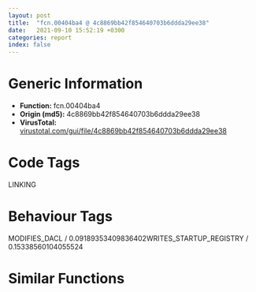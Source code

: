 ```yaml
---
layout: post
title:  "fcn.00404ba4 @ 4c8869bb42f854640703b6ddda29ee38"
date:   2021-09-10 15:52:19 +0300
categories: report
index: false
---
```


# Generic Information
- **Function:** fcn.00404ba4
- **Origin (md5):** 4c8869bb42f854640703b6ddda29ee38
- **VirusTotal:** [virustotal.com/gui/file/4c8869bb42f854640703b6ddda29ee38][virustotal_ref]

# Code Tags
<span class="tag" id="LINKING">LINKING</span>


# Behaviour Tags
<span class="bhv-tag" id="MODIFIES_DACL">MODIFIES_DACL / 0.09189353409836402</span><span class="bhv-tag" id="WRITES_STARTUP_REGISTRY">WRITES_STARTUP_REGISTRY / 0.15338560104055524</span>

# Similar Functions
<script type="text/javascript" src="https://www.gstatic.com/charts/loader.js"></script>
<script type="text/javascript">

    google.charts.load('current', {'packages':['corechart']});
    google.charts.setOnLoadCallback(drawChart);

    function drawChart() {
    var data = new google.visualization.DataTable();
        data.addColumn('number', 'X');
        data.addColumn('number', 'Y');
        data.addColumn({type: 'string', role: 'tooltip', 'p': {'html': true}});
        data.addColumn({'type': 'string', 'role': 'style'});
        
        data.addRows([
    [49.64946746826172, -85.31582641601562, '<b><a href="/report/fcn.00404ba4@4c8869bb42f854640703b6ddda29ee38">fcn.00404ba4</a><br>@4c8869bb42f854640703b6ddda29ee38</b><br>push ebp<br>mov ebp, esp<br>sub esp, 0x74<br>push ebx<br>push esi<br>push edi<br>push 0x40<br>lea eax, [ebp-0x74]<br>mov esi, ecx<br>push eax<br>push esi<br>call dword[sym.imp.USER32.dll_GetClassNameA]<br>test eax, eax<br>je 0x404c06<br>push str.STATIC<br>lea eax, [ebp-0x74]<br>push eax<br>call dword[sym.imp.KERNEL32.dll_lstrcmpiA]<br>test eax, eax<br>jne 0x404c06<br>push 0xfffffffffffffff0<br>push esi<br>call dword[sym.imp.USER32.dll_GetWindowLongW]<br>test al, 0xe<br>jne 0x404c06<br>mov edx, esi<br>lea ecx, [ebp-0x18]<br>call fcn.00404af5<br>mov ecx, dword[ebp-0x18]<br>push 5<br>mov edx, str.{_rtf<br>call fcn.00403786<br>test eax, eax<br>je 0x404c0d<br>push dword[ebp-0x18]<br>call sub.MSVCRT.dll_void___cdecl_operator_delete_void__<br>pop ecx<br>xor eax, eax<br>pop edi<br>pop esi<br>pop ebx<br>leave <br>ret <br>push esi<br>call dword[sym.imp.USER32.dll_GetParent]<br>xor edi, edi<br>mov dword[ebp-4], eax<br>cmp eax, edi<br>je 0x404bfd<br>push str.riched20<br>call dword[sym.imp.KERNEL32.dll_LoadLibraryA]<br>lea edx, [ebp-0x34]<br>mov ecx, esi<br>call fcn.004038d4<br>push esi<br>call dword[sym.imp.USER32.dll_GetMenu]<br>push 0x419<br>mov ebx, eax<br>call dword[sym.imp.KERNEL32.dll_SetThreadLocale]<br>mov eax, dword[ebp-0x28]<br>sub eax, dword[ebp-0x30]<br>push edi<br>push edi<br>push ebx<br>push dword[ebp-4]<br>push eax<br>mov eax, dword[ebp-0x2c]<br>sub eax, dword[ebp-0x34]<br>push eax<br>push dword[ebp-0x30]<br>push dword[ebp-0x34]<br>push 0x50000804<br>push 0x41da3c<br>push 0x41dd7c<br>push edi<br>call dword[sym.imp.USER32.dll_CreateWindowExW]<br>mov ebx, eax<br>cmp ebx, edi<br>je 0x404bfd<br>push esi<br>call dword[sym.imp.USER32.dll_DestroyWindow]<br>mov esi, dword[sym.imp.USER32.dll_SendMessageW]<br>push edi<br>push 0x22<br>push 0x459<br>push ebx<br>call esi<br>push 0xf<br>call dword[sym.imp.USER32.dll_GetSysColor]<br>push eax<br>push edi<br>push 0x443<br>push ebx<br>call esi<br>mov eax, 0xfde9<br>push eax<br>lea edx, [ebp-0x18]<br>lea ecx, [ebp-0x24]<br>mov dword[ebp-8], eax<br>mov dword[ebp-0xc], edi<br>call fcn.0040438b<br>push dword[ebp-0x24]<br>lea eax, [ebp-0xc]<br>push eax<br>push 0x461<br>push ebx<br>call esi<br>push dword[ebp-0x24]<br>call sub.MSVCRT.dll_void___cdecl_operator_delete_void__<br>push dword[ebp-0x18]<br>call sub.MSVCRT.dll_void___cdecl_operator_delete_void__<br>pop ecx<br>pop ecx<br>mov eax, ebx<br>jmp 0x404c08<br><eoc> ', 'point { fill-color: #e0440e; }'],
[78.25021362304688, -40.96167755126953, '<b><a href="/report/fcn.0041538e@7b00dd8f2abf54a73bfb09681334ff78">fcn.0041538e</a><br>@7b00dd8f2abf54a73bfb09681334ff78</b><br>push ebp<br>mov ebp, esp<br>sub esp, 0x60<br>push esi<br>mov esi, ecx<br>push edi<br>mov dword[ebp-8], esi<br>call fcn.00411f5b<br>mov dword[ebp-4], eax<br>mov eax, dword[ebp+8]<br>test eax, eax<br>je 0x4153af<br>mov edi, dword[eax+0x20]<br>jmp 0x4153ea<br>test dword[ebp-4], 0x40000000<br>je 0x4153c3<br>push dword[esi+0x20]<br>call dword[sym.imp.USER32.dll_GetParent]<br>jmp 0x4153ce<br>push 4<br>push dword[esi+0x20]<br>call dword[sym.imp.USER32.dll_GetWindow]<br>mov edi, eax<br>test edi, edi<br>je 0x4153ea<br>push 0<br>push 0<br>push 0x36b<br>push edi<br>call dword[sym.imp.USER32.dll_SendMessageA]<br>test eax, eax<br>je 0x4153ea<br>mov edi, eax<br>push ebx<br>mov ebx, dword[sym.imp.USER32.dll_GetWindowRect]<br>lea eax, [ebp-0x38]<br>push eax<br>push dword[esi+0x20]<br>call ebx<br>test dword[ebp-4], 0x40000000<br>jne 0x415492<br>test edi, edi<br>je 0x415424<br>push 0xfffffffffffffff0<br>push edi<br>call dword[sym.imp.USER32.dll_GetWindowLongA]<br>test eax, 0x10000000<br>je 0x415422<br>test eax, 0x20000000<br>je 0x415424<br>xor edi, edi<br>test edi, edi<br>mov dword[ebp-0x60], 0x28<br>jne 0x415469<br>call fcn.00401e30<br>test eax, eax<br>je 0x41543b<br>mov eax, dword[eax+0x20]<br>lea ecx, [ebp-0x60]<br>push ecx<br>push 1<br>push eax<br>call fcn.00413203<br>push eax<br>call fcn.0041326e<br>mov esi, dword[sym.imp.USER32.dll_CopyRect]<br>lea eax, [ebp-0x4c]<br>push eax<br>lea eax, [ebp-0x28]<br>push eax<br>call esi<br>lea eax, [ebp-0x4c]<br>push eax<br>lea eax, [ebp-0x18]<br>push eax<br>call esi<br>jmp 0x4154bf<br>lea eax, [ebp-0x28]<br>push eax<br>push edi<br>call ebx<br>lea eax, [ebp-0x60]<br>push eax<br>push 2<br>push edi<br>call fcn.00413203<br>push eax<br>call fcn.0041326e<br>lea eax, [ebp-0x4c]<br>push eax<br>lea eax, [ebp-0x18]<br>push eax<br>call dword[sym.imp.USER32.dll_CopyRect]<br>jmp 0x4154bf<br>push dword[esi+0x20]<br>call dword[sym.imp.USER32.dll_GetParent]<br>mov esi, dword[sym.imp.USER32.dll_GetClientRect]<br>mov ebx, eax<br>lea eax, [ebp-0x18]<br>push eax<br>push ebx<br>call esi<br>lea eax, [ebp-0x28]<br>push eax<br>push edi<br>call esi<br>push 2<br>lea eax, [ebp-0x28]<br>push eax<br>push ebx<br>push edi<br>call dword[sym.imp.USER32.dll_MapWindowPoints]<br>mov ecx, dword[ebp-0x20]<br>mov eax, dword[ebp-0x28]<br>mov edi, dword[ebp-0x30]<br>mov ebx, dword[ebp-0x38]<br>add eax, ecx<br>cdq <br>sub eax, edx<br>mov ecx, eax<br>sub edi, ebx<br>mov eax, edi<br>cdq <br>sub eax, edx<br>mov edx, dword[ebp-0x1c]<br>sar eax, 1<br>sar ecx, 1<br>sub ecx, eax<br>mov eax, dword[ebp-0x2c]<br>sub eax, dword[ebp-0x34]<br>mov dword[ebp+8], eax<br>mov eax, dword[ebp-0x24]<br>add eax, edx<br>cdq <br>sub eax, edx<br>mov esi, eax<br>mov eax, dword[ebp+8]<br>cdq <br>sub eax, edx<br>sar esi, 1<br>sar eax, 1<br>sub esi, eax<br>cmp ecx, dword[ebp-0x18]<br>jge 0x41550b<br>mov ecx, dword[ebp-0x18]<br>jmp 0x41551a<br>add edi, ecx<br>cmp edi, dword[ebp-0x10]<br>jle 0x41551a<br>sub ebx, dword[ebp-0x30]<br>add ebx, dword[ebp-0x10]<br>mov ecx, ebx<br>cmp esi, dword[ebp-0x14]<br>pop ebx<br>jge 0x415525<br>mov esi, dword[ebp-0x14]<br>jmp 0x415538<br>mov eax, dword[ebp+8]<br>add eax, esi<br>cmp eax, dword[ebp-0xc]<br>jle 0x415538<br>mov esi, dword[ebp-0x34]<br>sub esi, dword[ebp-0x2c]<br>add esi, dword[ebp-0xc]<br>push 0x15<br>push 0xffffffffffffffff<br>push 0xffffffffffffffff<br>push esi<br>push ecx<br>mov ecx, dword[ebp-8]<br>push 0<br>call fcn.004120f7<br>pop edi<br>pop esi<br>leave <br>ret 4<br><eoc> ', 'null'],
[24.297611236572266, -134.60543823242188, '<b><a href="/report/fcn.0040af83@d4e56c7d970c209a3a2b3c4b4cc5e586">fcn.0040af83</a><br>@d4e56c7d970c209a3a2b3c4b4cc5e586</b><br>push ebp<br>mov ebp, esp<br>sub esp, 0x60<br>push ebx<br>push esi<br>mov esi, ecx<br>push edi<br>mov dword[ebp-8], esi<br>call fcn.00408d88<br>mov dword[ebp-4], eax<br>mov eax, dword[ebp+8]<br>test eax, eax<br>je 0x40afa5<br>mov edi, dword[eax+0x1c]<br>jmp 0x40afdd<br>test byte[ebp-1], 0x40<br>je 0x40afb6<br>push dword[esi+0x1c]<br>call dword[sym.imp.USER32.dll_GetParent]<br>jmp 0x40afc1<br>push 4<br>push dword[esi+0x1c]<br>call dword[sym.imp.USER32.dll_GetWindow]<br>mov edi, eax<br>test edi, edi<br>je 0x40afdd<br>push 0<br>push 0<br>push 0x36b<br>push edi<br>call dword[sym.imp.USER32.dll_SendMessageA]<br>test eax, eax<br>je 0x40afdd<br>mov edi, eax<br>mov ebx, dword[sym.imp.USER32.dll_GetWindowRect]<br>lea eax, [ebp-0x28]<br>push eax<br>push dword[esi+0x1c]<br>call ebx<br>test byte[ebp-1], 0x40<br>jne 0x40b081<br>test edi, edi<br>je 0x40b013<br>push 0xfffffffffffffff0<br>push edi<br>call dword[sym.imp.USER32.dll_GetWindowLongA]<br>test eax, 0x10000000<br>je 0x40b011<br>test eax, 0x20000000<br>je 0x40b013<br>xor edi, edi<br>test edi, edi<br>mov dword[ebp-0x60], 0x28<br>jne 0x40b058<br>call fcn.00401691<br>test eax, eax<br>je 0x40b02a<br>mov eax, dword[eax+0x1c]<br>lea ecx, [ebp-0x60]<br>push ecx<br>push 1<br>push eax<br>call fcn.00401a5e<br>push eax<br>call fcn.00401ac9<br>mov esi, dword[sym.imp.USER32.dll_CopyRect]<br>lea eax, [ebp-0x4c]<br>push eax<br>lea eax, [ebp-0x38]<br>push eax<br>call esi<br>lea eax, [ebp-0x4c]<br>push eax<br>lea eax, [ebp-0x18]<br>push eax<br>call esi<br>jmp 0x40b0ae<br>lea eax, [ebp-0x38]<br>push eax<br>push edi<br>call ebx<br>lea eax, [ebp-0x60]<br>push eax<br>push 2<br>push edi<br>call fcn.00401a5e<br>push eax<br>call fcn.00401ac9<br>lea eax, [ebp-0x4c]<br>push eax<br>lea eax, [ebp-0x18]<br>push eax<br>call dword[sym.imp.USER32.dll_CopyRect]<br>jmp 0x40b0ae<br>push dword[esi+0x1c]<br>call dword[sym.imp.USER32.dll_GetParent]<br>mov esi, dword[sym.imp.USER32.dll_GetClientRect]<br>mov ebx, eax<br>lea eax, [ebp-0x18]<br>push eax<br>push ebx<br>call esi<br>lea eax, [ebp-0x38]<br>push eax<br>push edi<br>call esi<br>lea eax, [ebp-0x38]<br>push 2<br>push eax<br>push ebx<br>push edi<br>call dword[sym.imp.USER32.dll_MapWindowPoints]<br>mov eax, dword[ebp-0x38]<br>mov ecx, dword[ebp-0x30]<br>mov edi, dword[ebp-0x20]<br>add eax, ecx<br>sub edi, dword[ebp-0x28]<br>mov ebx, dword[ebp-0x1c]<br>cdq <br>sub eax, edx<br>sub ebx, dword[ebp-0x24]<br>mov ecx, eax<br>mov eax, edi<br>cdq <br>sub eax, edx<br>mov edx, dword[ebp-0x2c]<br>sar ecx, 1<br>sar eax, 1<br>sub ecx, eax<br>mov eax, dword[ebp-0x34]<br>add eax, edx<br>cdq <br>sub eax, edx<br>mov esi, eax<br>mov eax, ebx<br>cdq <br>sub eax, edx<br>sar esi, 1<br>sar eax, 1<br>sub esi, eax<br>cmp ecx, dword[ebp-0x18]<br>jge 0x40b0f4<br>mov ecx, dword[ebp-0x18]<br>jmp 0x40b105<br>mov eax, dword[ebp-0x10]<br>add edi, ecx<br>cmp edi, eax<br>jle 0x40b105<br>sub eax, dword[ebp-0x20]<br>add eax, dword[ebp-0x28]<br>mov ecx, eax<br>cmp esi, dword[ebp-0x14]<br>jge 0x40b10f<br>mov esi, dword[ebp-0x14]<br>jmp 0x40b11f<br>add ebx, esi<br>cmp ebx, dword[ebp-0xc]<br>jle 0x40b11f<br>mov esi, dword[ebp-0x24]<br>sub esi, dword[ebp-0x1c]<br>add esi, dword[ebp-0xc]<br>push 0x15<br>push 0xffffffffffffffff<br>push 0xffffffffffffffff<br>push esi<br>push ecx<br>mov ecx, dword[ebp-8]<br>push 0<br>call fcn.00408dbc<br>pop edi<br>pop esi<br>pop ebx<br>leave <br>ret 4<br><eoc> ', 'null'],
[107.7103271484375, -85.8836669921875, '<b><a href="/report/fcn.004b7531@3e981d1767f44f5fe2446a49ffe52f4e">fcn.004b7531</a><br>@3e981d1767f44f5fe2446a49ffe52f4e</b><br>push ebp<br>mov ebp, esp<br>sub esp, 0x60<br>push ebx<br>push esi<br>mov esi, ecx<br>push edi<br>mov dword[ebp-8], esi<br>call fcn.004b7e97<br>mov dword[ebp-4], eax<br>mov eax, dword[ebp+8]<br>test eax, eax<br>je 0x4b7553<br>mov edi, dword[eax+0x1c]<br>jmp 0x4b758b<br>test byte[ebp-1], 0x40<br>je 0x4b7564<br>push dword[esi+0x1c]<br>call dword[sym.imp.USER32.dll_GetParent]<br>jmp 0x4b756f<br>push 4<br>push dword[esi+0x1c]<br>call dword[sym.imp.USER32.dll_GetWindow]<br>mov edi, eax<br>test edi, edi<br>je 0x4b758b<br>push 0<br>push 0<br>push 0x36b<br>push edi<br>call dword[sym.imp.USER32.dll_SendMessageA]<br>test eax, eax<br>je 0x4b758b<br>mov edi, eax<br>mov ebx, dword[sym.imp.USER32.dll_GetWindowRect]<br>lea eax, [ebp-0x28]<br>push eax<br>push dword[esi+0x1c]<br>call ebx<br>test byte[ebp-1], 0x40<br>jne 0x4b762f<br>test edi, edi<br>je 0x4b75c1<br>push 0xfffffffffffffff0<br>push edi<br>call dword[sym.imp.USER32.dll_GetWindowLongA]<br>test eax, 0x10000000<br>je 0x4b75bf<br>test eax, 0x20000000<br>je 0x4b75c1<br>xor edi, edi<br>test edi, edi<br>mov dword[ebp-0x60], 0x28<br>jne 0x4b7606<br>call fcn.004a1fa8<br>test eax, eax<br>je 0x4b75d8<br>mov eax, dword[eax+0x1c]<br>lea ecx, [ebp-0x60]<br>push ecx<br>push 1<br>push eax<br>call fcn.004a20fa<br>push eax<br>call fcn.004a2165<br>mov esi, dword[sym.imp.USER32.dll_CopyRect]<br>lea eax, [ebp-0x4c]<br>push eax<br>lea eax, [ebp-0x38]<br>push eax<br>call esi<br>lea eax, [ebp-0x4c]<br>push eax<br>lea eax, [ebp-0x18]<br>push eax<br>call esi<br>jmp 0x4b765c<br>lea eax, [ebp-0x38]<br>push eax<br>push edi<br>call ebx<br>lea eax, [ebp-0x60]<br>push eax<br>push 2<br>push edi<br>call fcn.004a20fa<br>push eax<br>call fcn.004a2165<br>lea eax, [ebp-0x4c]<br>push eax<br>lea eax, [ebp-0x18]<br>push eax<br>call dword[sym.imp.USER32.dll_CopyRect]<br>jmp 0x4b765c<br>push dword[esi+0x1c]<br>call dword[sym.imp.USER32.dll_GetParent]<br>mov esi, dword[sym.imp.USER32.dll_GetClientRect]<br>mov ebx, eax<br>lea eax, [ebp-0x18]<br>push eax<br>push ebx<br>call esi<br>lea eax, [ebp-0x38]<br>push eax<br>push edi<br>call esi<br>lea eax, [ebp-0x38]<br>push 2<br>push eax<br>push ebx<br>push edi<br>call dword[sym.imp.USER32.dll_MapWindowPoints]<br>mov eax, dword[ebp-0x38]<br>mov ecx, dword[ebp-0x30]<br>mov edi, dword[ebp-0x20]<br>add eax, ecx<br>sub edi, dword[ebp-0x28]<br>mov ebx, dword[ebp-0x1c]<br>cdq <br>sub eax, edx<br>sub ebx, dword[ebp-0x24]<br>mov ecx, eax<br>mov eax, edi<br>cdq <br>sub eax, edx<br>mov edx, dword[ebp-0x2c]<br>sar ecx, 1<br>sar eax, 1<br>sub ecx, eax<br>mov eax, dword[ebp-0x34]<br>add eax, edx<br>cdq <br>sub eax, edx<br>mov esi, eax<br>mov eax, ebx<br>cdq <br>sub eax, edx<br>sar esi, 1<br>sar eax, 1<br>sub esi, eax<br>cmp ecx, dword[ebp-0x18]<br>jge 0x4b76a2<br>mov ecx, dword[ebp-0x18]<br>jmp 0x4b76b3<br>mov eax, dword[ebp-0x10]<br>add edi, ecx<br>cmp edi, eax<br>jle 0x4b76b3<br>sub eax, dword[ebp-0x20]<br>add eax, dword[ebp-0x28]<br>mov ecx, eax<br>cmp esi, dword[ebp-0x14]<br>jge 0x4b76bd<br>mov esi, dword[ebp-0x14]<br>jmp 0x4b76cd<br>add ebx, esi<br>cmp ebx, dword[ebp-0xc]<br>jle 0x4b76cd<br>mov esi, dword[ebp-0x24]<br>sub esi, dword[ebp-0x1c]<br>add esi, dword[ebp-0xc]<br>push 0x15<br>push 0xffffffffffffffff<br>push 0xffffffffffffffff<br>push esi<br>push ecx<br>mov ecx, dword[ebp-8]<br>push 0<br>call fcn.004b7fb0<br>pop edi<br>pop esi<br>pop ebx<br>leave <br>ret 4<br><eoc> ', 'null'],
[18.12990379333496, -43.63854217529297, '<b><a href="/report/fcn.0041b006@59aef7c08025d70f84c85db2092fc99e">fcn.0041b006</a><br>@59aef7c08025d70f84c85db2092fc99e</b><br>push ebp<br>mov ebp, esp<br>sub esp, 0x60<br>push ebx<br>push esi<br>mov esi, ecx<br>push edi<br>mov dword[ebp-8], esi<br>call fcn.0041d686<br>mov dword[ebp-4], eax<br>mov eax, dword[ebp+8]<br>test eax, eax<br>je 0x41b028<br>mov edi, dword[eax+0x1c]<br>jmp 0x41b060<br>test byte[ebp-1], 0x40<br>je 0x41b039<br>push dword[esi+0x1c]<br>call dword[sym.imp.USER32.dll_GetParent]<br>jmp 0x41b044<br>push 4<br>push dword[esi+0x1c]<br>call dword[sym.imp.USER32.dll_GetWindow]<br>mov edi, eax<br>test edi, edi<br>je 0x41b060<br>push 0<br>push 0<br>push 0x36b<br>push edi<br>call dword[sym.imp.USER32.dll_SendMessageA]<br>test eax, eax<br>je 0x41b060<br>mov edi, eax<br>mov ebx, dword[sym.imp.USER32.dll_GetWindowRect]<br>lea eax, [ebp-0x28]<br>push eax<br>push dword[esi+0x1c]<br>call ebx<br>test byte[ebp-1], 0x40<br>jne 0x41b104<br>test edi, edi<br>je 0x41b096<br>push 0xfffffffffffffff0<br>push edi<br>call dword[sym.imp.USER32.dll_GetWindowLongA]<br>test eax, 0x10000000<br>je 0x41b094<br>test eax, 0x20000000<br>je 0x41b096<br>xor edi, edi<br>test edi, edi<br>mov dword[ebp-0x60], 0x28<br>jne 0x41b0db<br>call fcn.00401f89<br>test eax, eax<br>je 0x41b0ad<br>mov eax, dword[eax+0x1c]<br>lea ecx, [ebp-0x60]<br>push ecx<br>push 1<br>push eax<br>call fcn.00403179<br>push eax<br>call fcn.004031e4<br>mov esi, dword[sym.imp.USER32.dll_CopyRect]<br>lea eax, [ebp-0x4c]<br>push eax<br>lea eax, [ebp-0x38]<br>push eax<br>call esi<br>lea eax, [ebp-0x4c]<br>push eax<br>lea eax, [ebp-0x18]<br>push eax<br>call esi<br>jmp 0x41b131<br>lea eax, [ebp-0x38]<br>push eax<br>push edi<br>call ebx<br>lea eax, [ebp-0x60]<br>push eax<br>push 2<br>push edi<br>call fcn.00403179<br>push eax<br>call fcn.004031e4<br>lea eax, [ebp-0x4c]<br>push eax<br>lea eax, [ebp-0x18]<br>push eax<br>call dword[sym.imp.USER32.dll_CopyRect]<br>jmp 0x41b131<br>push dword[esi+0x1c]<br>call dword[sym.imp.USER32.dll_GetParent]<br>mov esi, dword[sym.imp.USER32.dll_GetClientRect]<br>mov ebx, eax<br>lea eax, [ebp-0x18]<br>push eax<br>push ebx<br>call esi<br>lea eax, [ebp-0x38]<br>push eax<br>push edi<br>call esi<br>push 2<br>lea eax, [ebp-0x38]<br>push eax<br>push ebx<br>push edi<br>call dword[sym.imp.USER32.dll_MapWindowPoints]<br>mov ecx, dword[ebp-0x30]<br>mov eax, dword[ebp-0x38]<br>mov edi, dword[ebp-0x20]<br>sub edi, dword[ebp-0x28]<br>add eax, ecx<br>cdq <br>sub eax, edx<br>mov ebx, dword[ebp-0x1c]<br>sub ebx, dword[ebp-0x24]<br>mov ecx, eax<br>mov eax, edi<br>cdq <br>sub eax, edx<br>mov edx, dword[ebp-0x2c]<br>sar eax, 1<br>sar ecx, 1<br>sub ecx, eax<br>mov eax, dword[ebp-0x34]<br>add eax, edx<br>cdq <br>sub eax, edx<br>mov esi, eax<br>mov eax, ebx<br>cdq <br>sub eax, edx<br>sar esi, 1<br>sar eax, 1<br>sub esi, eax<br>cmp ecx, dword[ebp-0x18]<br>jge 0x41b177<br>mov ecx, dword[ebp-0x18]<br>jmp 0x41b188<br>mov eax, dword[ebp-0x10]<br>add edi, ecx<br>cmp edi, eax<br>jle 0x41b188<br>sub eax, dword[ebp-0x20]<br>add eax, dword[ebp-0x28]<br>mov ecx, eax<br>cmp esi, dword[ebp-0x14]<br>jge 0x41b192<br>mov esi, dword[ebp-0x14]<br>jmp 0x41b1a2<br>add ebx, esi<br>cmp ebx, dword[ebp-0xc]<br>jle 0x41b1a2<br>mov esi, dword[ebp-0x24]<br>sub esi, dword[ebp-0x1c]<br>add esi, dword[ebp-0xc]<br>push 0x15<br>push 0xffffffffffffffff<br>push 0xffffffffffffffff<br>push esi<br>push ecx<br>mov ecx, dword[ebp-8]<br>push 0<br>call fcn.0041d8aa<br>pop edi<br>pop esi<br>pop ebx<br>leave <br>ret 4<br><eoc> ', 'null'],
[-8.25633430480957, -90.49529266357422, '<b><a href="/report/fcn.0040cc1d@a2475448bf4050c1583e1970984a4d00">fcn.0040cc1d</a><br>@a2475448bf4050c1583e1970984a4d00</b><br>push ebp<br>mov ebp, esp<br>sub esp, 0x60<br>push ebx<br>push esi<br>mov esi, ecx<br>push edi<br>mov dword[ebp-8], esi<br>call fcn.0040d31e<br>mov dword[ebp-4], eax<br>mov eax, dword[ebp+8]<br>test eax, eax<br>je 0x40cc3f<br>mov edi, dword[eax+0x1c]<br>jmp 0x40cc77<br>test byte[ebp-1], 0x40<br>je 0x40cc50<br>push dword[esi+0x1c]<br>call dword[sym.imp.USER32.dll_GetParent]<br>jmp 0x40cc5b<br>push 4<br>push dword[esi+0x1c]<br>call dword[sym.imp.USER32.dll_GetWindow]<br>mov edi, eax<br>test edi, edi<br>je 0x40cc77<br>push 0<br>push 0<br>push 0x36b<br>push edi<br>call dword[sym.imp.USER32.dll_SendMessageA]<br>test eax, eax<br>je 0x40cc77<br>mov edi, eax<br>mov ebx, dword[sym.imp.USER32.dll_GetWindowRect]<br>lea eax, [ebp-0x28]<br>push eax<br>push dword[esi+0x1c]<br>call ebx<br>test byte[ebp-1], 0x40<br>jne 0x40cd1b<br>test edi, edi<br>je 0x40ccad<br>push 0xfffffffffffffff0<br>push edi<br>call dword[sym.imp.USER32.dll_GetWindowLongA]<br>test eax, 0x10000000<br>je 0x40ccab<br>test eax, 0x20000000<br>je 0x40ccad<br>xor edi, edi<br>test edi, edi<br>mov dword[ebp-0x60], 0x28<br>jne 0x40ccf2<br>call fcn.004035e0<br>test eax, eax<br>je 0x40ccc4<br>mov eax, dword[eax+0x1c]<br>lea ecx, [ebp-0x60]<br>push ecx<br>push 1<br>push eax<br>call fcn.00403730<br>push eax<br>call fcn.0040379b<br>mov esi, dword[sym.imp.USER32.dll_CopyRect]<br>lea eax, [ebp-0x4c]<br>push eax<br>lea eax, [ebp-0x38]<br>push eax<br>call esi<br>lea eax, [ebp-0x4c]<br>push eax<br>lea eax, [ebp-0x18]<br>push eax<br>call esi<br>jmp 0x40cd48<br>lea eax, [ebp-0x38]<br>push eax<br>push edi<br>call ebx<br>lea eax, [ebp-0x60]<br>push eax<br>push 2<br>push edi<br>call fcn.00403730<br>push eax<br>call fcn.0040379b<br>lea eax, [ebp-0x4c]<br>push eax<br>lea eax, [ebp-0x18]<br>push eax<br>call dword[sym.imp.USER32.dll_CopyRect]<br>jmp 0x40cd48<br>push dword[esi+0x1c]<br>call dword[sym.imp.USER32.dll_GetParent]<br>mov esi, dword[sym.imp.USER32.dll_GetClientRect]<br>mov ebx, eax<br>lea eax, [ebp-0x18]<br>push eax<br>push ebx<br>call esi<br>lea eax, [ebp-0x38]<br>push eax<br>push edi<br>call esi<br>lea eax, [ebp-0x38]<br>push 2<br>push eax<br>push ebx<br>push edi<br>call dword[sym.imp.USER32.dll_MapWindowPoints]<br>mov eax, dword[ebp-0x38]<br>mov ecx, dword[ebp-0x30]<br>mov edi, dword[ebp-0x20]<br>add eax, ecx<br>sub edi, dword[ebp-0x28]<br>mov ebx, dword[ebp-0x1c]<br>cdq <br>sub eax, edx<br>sub ebx, dword[ebp-0x24]<br>mov ecx, eax<br>mov eax, edi<br>cdq <br>sub eax, edx<br>mov edx, dword[ebp-0x2c]<br>sar ecx, 1<br>sar eax, 1<br>sub ecx, eax<br>mov eax, dword[ebp-0x34]<br>add eax, edx<br>cdq <br>sub eax, edx<br>mov esi, eax<br>mov eax, ebx<br>cdq <br>sub eax, edx<br>sar esi, 1<br>sar eax, 1<br>sub esi, eax<br>cmp ecx, dword[ebp-0x18]<br>jge 0x40cd8e<br>mov ecx, dword[ebp-0x18]<br>jmp 0x40cd9f<br>mov eax, dword[ebp-0x10]<br>add edi, ecx<br>cmp edi, eax<br>jle 0x40cd9f<br>sub eax, dword[ebp-0x20]<br>add eax, dword[ebp-0x28]<br>mov ecx, eax<br>cmp esi, dword[ebp-0x14]<br>jge 0x40cda9<br>mov esi, dword[ebp-0x14]<br>jmp 0x40cdb9<br>add ebx, esi<br>cmp ebx, dword[ebp-0xc]<br>jle 0x40cdb9<br>mov esi, dword[ebp-0x24]<br>sub esi, dword[ebp-0x1c]<br>add esi, dword[ebp-0xc]<br>push 0x15<br>push 0xffffffffffffffff<br>push 0xffffffffffffffff<br>push esi<br>push ecx<br>mov ecx, dword[ebp-8]<br>push 0<br>call fcn.0040d352<br>pop edi<br>pop esi<br>pop ebx<br>leave <br>ret 4<br><eoc> ', 'null'],
[66.7475357055664, 30.63322639465332, '<b><a href="/report/fcn.00412f38@4c2db4ba96e80258daff665d7d7a016a">fcn.00412f38</a><br>@4c2db4ba96e80258daff665d7d7a016a</b><br>push ebp<br>mov ebp, esp<br>mov al, byte[ebp+0x18]<br>sub esp, 0x10<br>push ebx<br>push esi<br>push edi<br>push 0<br>push dword[ebp+0xc]<br>mov esi, ecx<br>mov byte[esi+0x21], al<br>call dword[sym.imp.USER32.dll_ShowWindow]<br>push dword[ebp+8]<br>mov ecx, esi<br>call fcn.00412ed1<br>mov eax, dword[ebp+0x10]<br>mov dword[esi+0x10], eax<br>mov eax, dword[ebp+0x14]<br>mov dword[esi+0x14], eax<br>lea eax, [ebp-0x10]<br>push eax<br>push dword[ebp+0xc]<br>call dword[sym.imp.USER32.dll_GetWindowRect]<br>mov ebx, dword[sym.imp.USER32.dll_GetParent]<br>push 2<br>lea eax, [ebp-0x10]<br>push eax<br>push dword[ebp+0xc]<br>call ebx<br>push eax<br>push 0<br>call dword[sym.imp.USER32.dll_MapWindowPoints]<br>mov eax, dword[esi+4]<br>test eax, eax<br>je 0x412f9f<br>push eax<br>call dword[sym.imp.USER32.dll_DestroyWindow]<br>mov eax, dword[ebp-0x10]<br>mov edi, dword[ebp-8]<br>push esi<br>push dword[esi]<br>sub edi, eax<br>push 0<br>push dword[ebp+0xc]<br>lea ecx, [eax+1]<br>dec edi<br>mov dword[ebp+0x18], ecx<br>dec edi<br>call ebx<br>push eax<br>mov eax, dword[ebp-4]<br>sub eax, dword[ebp-0xc]<br>push eax<br>push edi<br>push dword[ebp-0xc]<br>xor edi, edi<br>push dword[ebp+0x18]<br>push 0x40000000<br>push edi<br>push str.RarHtmlClassName<br>push edi<br>call dword[sym.imp.USER32.dll_CreateWindowExW]<br>mov dword[esi+4], eax<br>cmp dword[esi+0xc], edi<br>jne 0x413020<br>cmp dword[ebp+0xc], edi<br>je 0x413043<br>cmp dword[esi+0x14], edi<br>jne 0x413043<br>mov eax, dword[esi+0x10]<br>cmp eax, edi<br>je 0x413043<br>push eax<br>mov ecx, esi<br>call fcn.00412bb1<br>mov esi, eax<br>cmp esi, edi<br>je 0x413043<br>push 5<br>push dword[ebp+0xc]<br>call dword[sym.imp.USER32.dll_ShowWindow]<br>push esi<br>push dword[ebp+0xc]<br>call dword[sym.imp.USER32.dll_SetWindowTextW]<br>push esi<br>call fcn.0040a41c<br>jmp 0x413043<br>cmp eax, edi<br>je 0x413036<br>push 5<br>push eax<br>call dword[sym.imp.USER32.dll_ShowWindow]<br>push dword[esi+4]<br>call dword[sym.imp.USER32.dll_UpdateWindow]<br>cmp dword[esi+0x1c], 0x64<br>jbe 0x413043<br>mov ecx, esi<br>call fcn.004128c6<br>pop edi<br>pop esi<br>pop ebx<br>leave <br>ret 0x14<br><eoc> ', 'null'],
[19.115703582763672, 32.55970764160156, '<b><a href="/report/fcn.10018cb4@481b545f5c18f2fce1caac67ddc419e8">fcn.10018cb4</a><br>@481b545f5c18f2fce1caac67ddc419e8</b><br>push ebp<br>mov ebp, esp<br>sub esp, 0x78<br>mov eax, dword[0x10062200]<br>xor eax, ebp<br>mov dword[ebp-4], eax<br>mov eax, dword[ebp+0xc]<br>test eax, eax<br>push ebx<br>push esi<br>mov esi, dword[ebp+8]<br>push edi<br>mov dword[ebp-0x78], ecx<br>mov dword[ebp-0x74], eax<br>je 0x10018cdc<br>mov ebx, dword[eax+8]<br>jmp 0x10018ce6<br>push 0<br>call dword[sym.imp.USER32.dll_GetDC]<br>mov ebx, eax<br>push 0x17<br>pop ecx<br>push 0x2d0<br>lea edi, [ebp-0x60]<br>rep movsd<br>push dword[ebp-0x60]<br>push 0x5a<br>push ebx<br>call dword[sym.imp.GDI32.dll_GetDeviceCaps]<br>push eax<br>call dword[sym.imp.KERNEL32.dll_MulDiv]<br>mov esi, dword[sym.imp.GDI32.dll_DPtoLP]<br>mov dword[ebp-0x64], eax<br>push 1<br>lea eax, [ebp-0x68]<br>push eax<br>xor edi, edi<br>push ebx<br>mov dword[ebp-0x68], edi<br>call esi<br>push 1<br>lea eax, [ebp-0x70]<br>push eax<br>push ebx<br>mov dword[ebp-0x70], edi<br>mov dword[ebp-0x6c], edi<br>call esi<br>mov eax, dword[ebp-0x64]<br>sub eax, dword[ebp-0x6c]<br>push eax<br>call fcn.10026c83<br>neg eax<br>cmp dword[ebp-0x74], edi<br>pop ecx<br>mov dword[ebp-0x60], eax<br>jne 0x10018d4b<br>push ebx<br>push edi<br>call dword[sym.imp.USER32.dll_ReleaseDC]<br>mov ecx, dword[ebp-0x78]<br>lea eax, [ebp-0x60]<br>push eax<br>call fcn.10017fc7<br>mov ecx, dword[ebp-4]<br>pop edi<br>pop esi<br>xor ecx, ebp<br>pop ebx<br>call fcn.1002288b<br>leave <br>ret 8<br><eoc> ', 'null'],
[79.45433807373047, -132.7915802001953, '<b><a href="/report/fcn.1000f9b3@481b545f5c18f2fce1caac67ddc419e8">fcn.1000f9b3</a><br>@481b545f5c18f2fce1caac67ddc419e8</b><br>push ebp<br>mov ebp, esp<br>sub esp, 0x60<br>push esi<br>mov esi, ecx<br>push edi<br>mov dword[ebp-8], esi<br>call fcn.100137ca<br>mov dword[ebp-4], eax<br>mov eax, dword[ebp+8]<br>test eax, eax<br>je 0x1000f9d4<br>mov edi, dword[eax+0x20]<br>jmp 0x1000fa0f<br>test dword[ebp-4], 0x40000000<br>je 0x1000f9e8<br>push dword[esi+0x20]<br>call dword[sym.imp.USER32.dll_GetParent]<br>jmp 0x1000f9f3<br>push 4<br>push dword[esi+0x20]<br>call dword[sym.imp.USER32.dll_GetWindow]<br>mov edi, eax<br>test edi, edi<br>je 0x1000fa0f<br>push 0<br>push 0<br>push 0x36b<br>push edi<br>call dword[sym.imp.USER32.dll_SendMessageW]<br>test eax, eax<br>je 0x1000fa0f<br>mov edi, eax<br>push ebx<br>mov ebx, dword[sym.imp.USER32.dll_GetWindowRect]<br>lea eax, [ebp-0x38]<br>push eax<br>push dword[esi+0x20]<br>call ebx<br>test dword[ebp-4], 0x40000000<br>jne 0x1000fab7<br>test edi, edi<br>je 0x1000fa49<br>push 0xfffffffffffffff0<br>push edi<br>call dword[sym.imp.USER32.dll_GetWindowLongW]<br>test eax, 0x10000000<br>je 0x1000fa47<br>test eax, 0x20000000<br>je 0x1000fa49<br>xor edi, edi<br>test edi, edi<br>mov dword[ebp-0x60], 0x28<br>jne 0x1000fa8e<br>call fcn.10001daa<br>test eax, eax<br>je 0x1000fa60<br>mov eax, dword[eax+0x20]<br>lea ecx, [ebp-0x60]<br>push ecx<br>push 1<br>push eax<br>call fcn.1000d299<br>push eax<br>call fcn.1000d304<br>mov esi, dword[sym.imp.USER32.dll_CopyRect]<br>lea eax, [ebp-0x4c]<br>push eax<br>lea eax, [ebp-0x28]<br>push eax<br>call esi<br>lea eax, [ebp-0x4c]<br>push eax<br>lea eax, [ebp-0x18]<br>push eax<br>call esi<br>jmp 0x1000fae4<br>lea eax, [ebp-0x28]<br>push eax<br>push edi<br>call ebx<br>lea eax, [ebp-0x60]<br>push eax<br>push 2<br>push edi<br>call fcn.1000d299<br>push eax<br>call fcn.1000d304<br>lea eax, [ebp-0x4c]<br>push eax<br>lea eax, [ebp-0x18]<br>push eax<br>call dword[sym.imp.USER32.dll_CopyRect]<br>jmp 0x1000fae4<br>push dword[esi+0x20]<br>call dword[sym.imp.USER32.dll_GetParent]<br>mov esi, dword[sym.imp.USER32.dll_GetClientRect]<br>mov ebx, eax<br>lea eax, [ebp-0x18]<br>push eax<br>push ebx<br>call esi<br>lea eax, [ebp-0x28]<br>push eax<br>push edi<br>call esi<br>push 2<br>lea eax, [ebp-0x28]<br>push eax<br>push ebx<br>push edi<br>call dword[sym.imp.USER32.dll_MapWindowPoints]<br>mov ecx, dword[ebp-0x20]<br>mov eax, dword[ebp-0x28]<br>mov edi, dword[ebp-0x30]<br>mov ebx, dword[ebp-0x38]<br>add eax, ecx<br>cdq <br>sub eax, edx<br>mov ecx, eax<br>sub edi, ebx<br>mov eax, edi<br>cdq <br>sub eax, edx<br>mov edx, dword[ebp-0x1c]<br>sar eax, 1<br>sar ecx, 1<br>sub ecx, eax<br>mov eax, dword[ebp-0x2c]<br>sub eax, dword[ebp-0x34]<br>mov dword[ebp+8], eax<br>mov eax, dword[ebp-0x24]<br>add eax, edx<br>cdq <br>sub eax, edx<br>mov esi, eax<br>mov eax, dword[ebp+8]<br>cdq <br>sub eax, edx<br>sar esi, 1<br>sar eax, 1<br>sub esi, eax<br>cmp ecx, dword[ebp-0x18]<br>jge 0x1000fb30<br>mov ecx, dword[ebp-0x18]<br>jmp 0x1000fb3f<br>add edi, ecx<br>cmp edi, dword[ebp-0x10]<br>jle 0x1000fb3f<br>sub ebx, dword[ebp-0x30]<br>add ebx, dword[ebp-0x10]<br>mov ecx, ebx<br>cmp esi, dword[ebp-0x14]<br>pop ebx<br>jge 0x1000fb4a<br>mov esi, dword[ebp-0x14]<br>jmp 0x1000fb5d<br>mov eax, dword[ebp+8]<br>add eax, esi<br>cmp eax, dword[ebp-0xc]<br>jle 0x1000fb5d<br>mov esi, dword[ebp-0x34]<br>sub esi, dword[ebp-0x2c]<br>add esi, dword[ebp-0xc]<br>push 0x15<br>push 0xffffffffffffffff<br>push 0xffffffffffffffff<br>push esi<br>push ecx<br>mov ecx, dword[ebp-8]<br>push 0<br>call fcn.10013c2b<br>pop edi<br>pop esi<br>leave <br>ret 4<br><eoc> ', 'null'],

        ]);

    var options = {
        title: 'Similarity Plot',
        legend: 'none',
        colors: ['#dedbd9', '#e6693e', '#ec8f6e', '#f3b49f', '#f6c7b6'],
        tooltip: {isHtml: true, trigger: 'both'},
        explorer: {
        actions: ["dragToZoom", "rightClickToReset"],
        },
        chartArea: {
        width: '80%',
        height: '80%'
        },
        width: '100%',
        height: '100%'
    };

    var chart = new google.visualization.ScatterChart(document.getElementById('chart_div'));

    chart.draw(data, options);
    }
    
</script>


<div id="chart_div" style="width: 100%px; height: 100%;"></div>

# Disassembled Code
{% highlight nasm %}

push ebp
mov ebp, esp
sub esp, 0x74
push ebx
push esi
push edi
push 0x40
lea eax, [ebp-0x74]
mov esi, ecx
push eax
push esi
call dword[sym.imp.USER32.dll_GetClassNameA]
test eax, eax
je 0x404c06
push str.STATIC
lea eax, [ebp-0x74]
push eax
call dword[sym.imp.KERNEL32.dll_lstrcmpiA]
test eax, eax
jne 0x404c06
push 0xfffffffffffffff0
push esi
call dword[sym.imp.USER32.dll_GetWindowLongW]
test al, 0xe
jne 0x404c06
mov edx, esi
lea ecx, [ebp-0x18]
call fcn.00404af5
mov ecx, dword[ebp-0x18]
push 5
mov edx, str.{_rtf
call fcn.00403786
test eax, eax
je 0x404c0d
push dword[ebp-0x18]
call sub.MSVCRT.dll_void___cdecl_operator_delete_void__
pop ecx
xor eax, eax
pop edi
pop esi
pop ebx
leave
ret
push esi
call dword[sym.imp.USER32.dll_GetParent]
xor edi, edi
mov dword[ebp-4], eax
cmp eax, edi
je 0x404bfd
push str.riched20
call dword[sym.imp.KERNEL32.dll_LoadLibraryA]
lea edx, [ebp-0x34]
mov ecx, esi
call fcn.004038d4
push esi
call dword[sym.imp.USER32.dll_GetMenu]
push 0x419
mov ebx, eax
call dword[sym.imp.KERNEL32.dll_SetThreadLocale]
mov eax, dword[ebp-0x28]
sub eax, dword[ebp-0x30]
push edi
push edi
push ebx
push dword[ebp-4]
push eax
mov eax, dword[ebp-0x2c]
sub eax, dword[ebp-0x34]
push eax
push dword[ebp-0x30]
push dword[ebp-0x34]
push 0x50000804
push 0x41da3c
push 0x41dd7c
push edi
call dword[sym.imp.USER32.dll_CreateWindowExW]
mov ebx, eax
cmp ebx, edi
je 0x404bfd
push esi
call dword[sym.imp.USER32.dll_DestroyWindow]
mov esi, dword[sym.imp.USER32.dll_SendMessageW]
push edi
push 0x22
push 0x459
push ebx
call esi
push 0xf
call dword[sym.imp.USER32.dll_GetSysColor]
push eax
push edi
push 0x443
push ebx
call esi
mov eax, 0xfde9
push eax
lea edx, [ebp-0x18]
lea ecx, [ebp-0x24]
mov dword[ebp-8], eax
mov dword[ebp-0xc], edi
call fcn.0040438b
push dword[ebp-0x24]
lea eax, [ebp-0xc]
push eax
push 0x461
push ebx
call esi
push dword[ebp-0x24]
call sub.MSVCRT.dll_void___cdecl_operator_delete_void__
push dword[ebp-0x18]
call sub.MSVCRT.dll_void___cdecl_operator_delete_void__
pop ecx
pop ecx
mov eax, ebx
jmp 0x404c08

{% endhighlight %}

[virustotal_ref]: https://www.virustotal.com/gui/file/4c8869bb42f854640703b6ddda29ee38